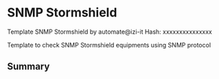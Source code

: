 # SNMP Stormshield
Template SNMP Stormshield by automate@izi-it
Hash: xxxxxxxxxxxxxxx

Template to check SNMP Stormshield equipments using SNMP protocol
## Summary
